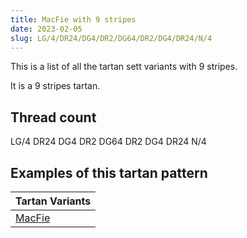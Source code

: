 ```yaml
---
title: MacFie with 9 stripes
date: 2023-02-05
slug: LG/4/DR24/DG4/DR2/DG64/DR2/DG4/DR24/N/4
---
```

This is a list of all the tartan sett variants with 9 stripes.

It is a 9 stripes tartan.


## Thread count
LG/4 DR24 DG4 DR2 DG64 DR2 DG4 DR24 N/4

## Examples of this tartan pattern

| Tartan Variants |
|---------------|
| [MacFie](/variants/lg/4/dr24/dg4/dr2/dg64/dr2/dg4/dr24/n/4-dg11450d-draa0000-lgaaaa00-naaaaaa)||
